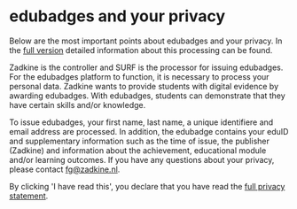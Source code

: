 # edubadges and your privacy

Below are the most important points about edubadges and your privacy. In the [full version](https://raw.githubusercontent.com/edubadges/privacy/master/mbo/zadkine/edubadges-formal-text-en.md) detailed information about this processing can be found.

Zadkine is the controller and SURF is the processor for issuing edubadges. For the edubadges platform to function, it is necessary to process your personal data. Zadkine wants to provide students with digital evidence by awarding edubadges. With edubadges, students can demonstrate that they have certain skills and/or knowledge.

To issue edubadges, your first name, last name, a unique identifiere and email address are processed. In addition, the edubadge contains your eduID and supplementary information such as the time of issue, the publisher (Zadkine) and information about the achievement, educational module and/or learning outcomes. If you have any questions about your privacy, please contact [fg@zadkine.nl](mailto:fg@zadkine.nl). 

By clicking 'I have read this', you declare that you have read the [full privacy statement](https://raw.githubusercontent.com/edubadges/privacy/master/mbo/zadkine/edubadges-formal-text-en.md).
